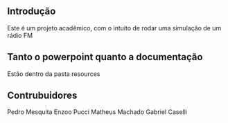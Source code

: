 ## Introdução
Este é um projeto acadêmico, com o intuito de rodar uma simulação de um rádio FM

## Tanto o powerpoint quanto a documentação
Estão dentro da pasta resources

## Contrubuidores
Pedro Mesquita
Enzoo Pucci
Matheus Machado
Gabriel Caselli